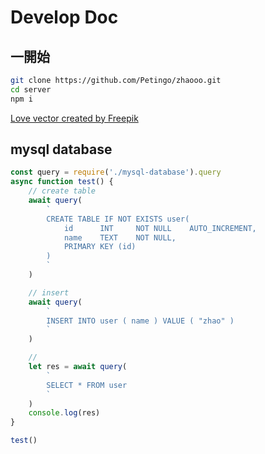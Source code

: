 # Develop Doc
## 一開始
``` bash
git clone https://github.com/Petingo/zhaooo.git
cd server
npm i
```

<a href="https://www.freepik.com/free-photos-vectors/love">Love vector created by Freepik</a>

## mysql database

``` javascript
const query = require('./mysql-database').query
async function test() {
    // create table
    await query(
        `
        CREATE TABLE IF NOT EXISTS user(
            id      INT     NOT NULL    AUTO_INCREMENT,
            name    TEXT    NOT NULL,
            PRIMARY KEY (id)
        )
        `
    )

    // insert
    await query(
        `
        INSERT INTO user ( name ) VALUE ( "zhao" )
        `
    )

    // 
    let res = await query(
        `
        SELECT * FROM user
        `
    )
    console.log(res)
}

test()
```